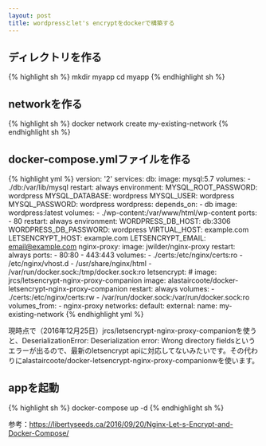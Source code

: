 ```yaml
---
layout: post
title: wordpressとlet's encryptをdockerで構築する
---
```

## ディレクトリを作る
{% highlight sh %}
mkdir myapp
cd myapp
{% endhighlight sh %}

## networkを作る
{% highlight sh %}
docker network create my-existing-network
{% endhighlight sh %}

## docker-compose.ymlファイルを作る
{% highlight yml %}
version: '2'
services:
  db:
    image: mysql:5.7
    volumes:
      - ./db:/var/lib/mysql
    restart: always
    environment:
      MYSQL_ROOT_PASSWORD: wordpress
      MYSQL_DATABASE: wordpress
      MYSQL_USER: wordpress
      MYSQL_PASSWORD: wordpress
  wordpress:
    depends_on:
      - db
    image: wordpress:latest
    volumes:
      - ./wp-content:/var/www/html/wp-content
    ports:
      - 80
    restart: always
    environment:
      WORDPRESS_DB_HOST: db:3306
      WORDPRESS_DB_PASSWORD: wordpress
      VIRTUAL_HOST: example.com
      LETSENCRYPT_HOST: example.com
      LETSENCRYPT_EMAIL: email@example.com
  nginx-proxy:
    image: jwilder/nginx-proxy
    restart: always
    ports:
      - 80:80
      - 443:443
    volumes:
      - ./certs:/etc/nginx/certs:ro
      - /etc/nginx/vhost.d
      - /usr/share/nginx/html
      - /var/run/docker.sock:/tmp/docker.sock:ro
  letsencrypt:
    # image: jrcs/letsencrypt-nginx-proxy-companion
    image: alastaircoote/docker-letsencrypt-nginx-proxy-companion
    restart: always
    volumes:
      - ./certs:/etc/nginx/certs:rw
      - /var/run/docker.sock:/var/run/docker.sock:ro
    volumes_from:
      - nginx-proxy
networks:
  default:
    external:
      name: my-existing-network
{% endhighlight yml %}

現時点で（2016年12月25日）jrcs/letsencrypt-nginx-proxy-companionを使うと、DeserializationError: Deserialization error: Wrong directory fieldsというエラーが出るので、最新のletsencrypt apiに対応してないみたいです。その代わりにalastaircoote/docker-letsencrypt-nginx-proxy-companionwを使います。

## appを起動
{% highlight sh %}
docker-compose up -d
{% endhighlight sh %}

参考：https://libertyseeds.ca/2016/09/20/Nginx-Let-s-Encrypt-and-Docker-Compose/